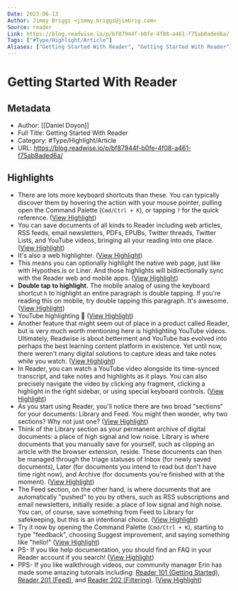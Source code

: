 ```yaml
---
Date: 2023-06-13
Author: Jimmy Briggs <jimmy.briggs@jimbrig.com>
Source: reader
Link: https://blog.readwise.io/p/bf87944f-b0fe-4f08-a461-f75ab8aded6a/
Tags: ["#Type/Highlight/Article"]
Aliases: ["Getting Started With Reader", "Getting Started With Reader"]
---
```

# Getting Started With Reader

## Metadata
- Author: [[Daniel Doyon]]
- Full Title: Getting Started With Reader
- Category: #Type/Highlight/Article
- URL: https://blog.readwise.io/p/bf87944f-b0fe-4f08-a461-f75ab8aded6a/

## Highlights
- There are lots more keyboard shortcuts than these. You can typically discover them by hovering the action with your mouse pointer, pulling open the Command Palette (`Cmd/Ctrl + K`), or tapping `?` for the quick reference. ([View Highlight](https://read.readwise.io/read/01grhzt9qbw0ecemeqqkh5sg4v))
- You can save documents of all kinds to Reader including web articles, RSS feeds, email newsletters, PDFs, EPUBs, Twitter threads, Twitter Lists, and YouTube videos, bringing all your reading into one place. ([View Highlight](https://read.readwise.io/read/01grhztt9khja6jp8swsnzajqg))
- It's also a web highlighter. ([View Highlight](https://read.readwise.io/read/01grhzvv1n627dgv1daexyc7ba))
- This means you can optionally highlight the native web page, just like with Hypothes.is or Liner. And those highlights will bidirectionally sync with the Reader web and mobile apps. ([View Highlight](https://read.readwise.io/read/01grhzvy241j0vndey0jr3gx3x))
- **Double tap to highlight.** The mobile analog of using the keyboard shortcut `h` to highlight an entire paragraph is double tapping. If you're reading this on mobile, try double tapping this paragraph. It's awesome. ([View Highlight](https://read.readwise.io/read/01grhzxeeekvcpz4pd1vry1hm9))
- YouTube highlighting 🎥 ([View Highlight](https://read.readwise.io/read/01grhzxqddkgdmjftbkaa3d8fy))
- Another feature that might seem out of place in a product called Reader, but is very much worth mentioning here is highlighting YouTube videos. Ultimately, Readwise is about betterment and YouTube has evolved into perhaps the best learning content platform in existence. Yet until now, there weren't many digital solutions to capture ideas and take notes while you watch. ([View Highlight](https://read.readwise.io/read/01grhzxs2nkmawxhp8h3dezm04))
- In Reader, you can watch a YouTube video alongside its time-synced transcript, and take notes and highlights as it plays. You can also precisely navigate the video by clicking any fragment, clicking a highlight in the right sidebar, or using special keyboard controls. ([View Highlight](https://read.readwise.io/read/01grhzy139fwxd9xsq1n3frepd))
- As you start using Reader, you'll notice there are two broad "sections" for your documents: Library and Feed. You might then wonder, why two sections? Why not just one? ([View Highlight](https://read.readwise.io/read/01grhzy8njkrhtpw7akyzk60as))
- Think of the Library section as your permanent archive of digital documents: a place of high signal and low noise. Library is where documents that you manually save for yourself, such as clipping an article with the browser extension, reside. These documents can then be managed through the triage statuses of Inbox (for newly saved documents), Later (for documents you intend to read but don't have time right now), and Archive (for documents you're finished with at the moment). ([View Highlight](https://read.readwise.io/read/01grhzybmbpgghfzm76520c70f))
- The Feed section, on the other hand, is where documents that are automatically "pushed" to you by others, such as RSS subscriptions and email newsletters, initially reside: a place of low signal and high noise. You can, of course, save something from Feed to Library for safekeeping, but this is an intentional choice. ([View Highlight](https://read.readwise.io/read/01grhzys2wv70gjazspkpgrwxr))
- Try it now by opening the Command Palette (`Cmd/Ctrl + K`), starting to type "feedback", choosing Suggest improvement, and saying something like "hello!" ([View Highlight](https://read.readwise.io/read/01grhzzgwj9dpdvfgxkjvm1hjt))
- PS- If you like help documentation, you should find an FAQ in your Reader account if you search! ([View Highlight](https://read.readwise.io/read/01grhzzs17aavqppenqcsdfx48))
- PPS- If you like walkthrough videos, our community manager Erin has made some amazing tutorials including: [Reader 101 (Getting Started)](https://readwise.io/reader101), [Reader 201 (Feed)](https://readwise.io/reader201), and [Reader 202 (Filtering)](https://readwise.io/reader202). ([View Highlight](https://read.readwise.io/read/01grhzzq41ft3akkaydms4cjg2))
